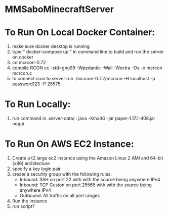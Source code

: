 # MMSaboMinecraftServer

To Run On Local Docker Container:
===
1. make sure docker desktop is running
2. type " docker-compose up " in command line to build and run the server on docker
3. cd mcrcon-0.72
4. compile RCON cc -std=gnu99 -Wpedantic -Wall -Wextra -Os -o mcrcon mcrcon.c
5. to connect rcon to server run  ./mcrcon-0.7.2/mcrcon -H localhost -p password123 -P 25575

To Run Locally:
===
1. run command in .server-data/  :   java -Xmx4G -jar paper-1.17.1-408.jar nogui


To Run On AWS EC2 Instance:
===
1. Create a t2.large ec2 instance using the Amazon Linux 2 AMI and 64-bit (x86) architecture
2. specify a key login pair
3. create a security group with the following rules:
    * Inbound: SSH on port 22 with with the source being anywhere IPv4
    * Inbound: TCP Custon on port 25565 with with the source being anywhere IPv4
    * Outbound: All traffic on all port ranges
4. Run the instance
5. run script?


